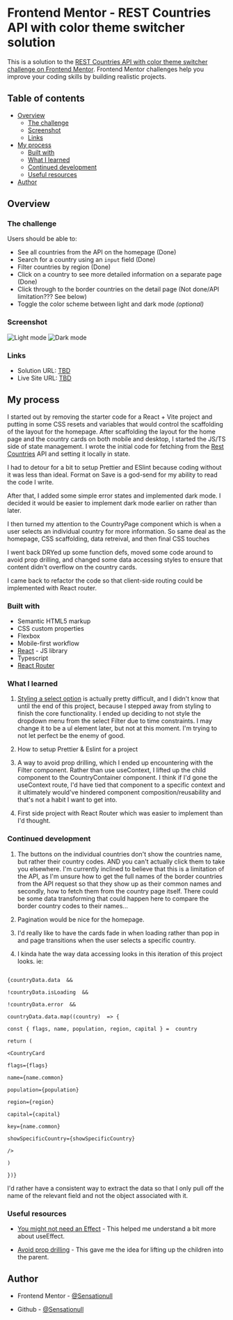 # Frontend Mentor - REST Countries API with color theme switcher solution

This is a solution to the [REST Countries API with color theme switcher challenge on Frontend Mentor](https://www.frontendmentor.io/challenges/rest-countries-api-with-color-theme-switcher-5cacc469fec04111f7b848ca). Frontend Mentor challenges help you improve your coding skills by building realistic projects. 

## Table of contents

- [Overview](#overview)
  - [The challenge](#the-challenge)
  - [Screenshot](#screenshot)
  - [Links](#links)
- [My process](#my-process)
  - [Built with](#built-with)
  - [What I learned](#what-i-learned)
  - [Continued development](#continued-development)
  - [Useful resources](#useful-resources)
- [Author](#author)

## Overview

### The challenge

Users should be able to:

- See all countries from the API on the homepage (Done)
- Search for a country using an `input` field (Done)
- Filter countries by region (Done)
- Click on a country to see more detailed information on a separate page (Done)
- Click through to the border countries on the detail page (Not done/API limitation??? See below)
- Toggle the color scheme between light and dark mode *(optional)*

### Screenshot

![Light mode](/assets/images/Light%20Mode.png)
![Dark mode](/assets/images/Dark%20Mode.png)

### Links

- Solution URL: [TBD](https://your-solution-url.com)
- Live Site URL: [TBD](https://your-live-site-url.com)

## My process

I started out by removing the starter code for a React + Vite project and putting in some CSS resets and variables that would control the scaffolding of the layout for the homepage. After scaffolding the layout for the home page and the country cards on both mobile and desktop, I started the JS/TS side of state management. I wrote the initial code for fetching from the [Rest Countries](https://restcountries.com/) API and setting it locally in state.

I had to detour for a bit to setup Prettier and ESlint because coding without it was less than ideal. Format on Save is a god-send for my ability to read the code I write. 

After that, I added some simple error states and implemented dark mode. I decided it would be easier to implement dark mode earlier on rather than later. 

I then turned my attention to the CountryPage component which is when a user selects an individual country for more information. So same deal as the homepage, CSS scaffolding, data retreival, and then final CSS touches

I went back DRYed up some function defs, moved some code around to avoid prop drilling, and changed some data accessing styles to ensure that content didn't overflow on the country cards. 

I came back to refactor the code so that client-side routing could be implemented with React router. 

### Built with

- Semantic HTML5 markup
- CSS custom properties
- Flexbox
- Mobile-first workflow
- [React](https://reactjs.org/) - JS library
- Typescript
- [React Router](https://reactrouter.com/home) 

###  What I learned

1. [Styling a select option](https://developer.mozilla.org/en-US/docs/Web/HTML/Element/select#:~:text=The%20%3Cselect%3E%20element%20is,WAI%2DARIA%20to%20provide%20semantics.) is actually pretty difficult, and I didn't know that until the end of this project, because I stepped away from styling to finish the core functionality. I ended up deciding to not style the dropdown menu from the select Filter due to time constraints. I may change it to be a ul element later, but not at this moment. I'm trying to not let perfect be the enemy of good.

2. How to setup Prettier & Eslint for a project

3. A way to avoid prop drilling, which I ended up encountering with the Filter component. Rather than use useContext, I lifted up the child component to the CountryContainer component. I think if I'd gone the useContext route, I'd have tied that component to a specific context and it ultimately would've hindered component composition/reusability and that's not a habit I want to get into.

4. First side project with React Router which was easier to implement than I'd thought. 

###  Continued development

1. The buttons on the individual countries don't show the countries name, but rather their country codes. AND you can't actually click them to take you elsewhere. I'm currently inclined to believe that this is a limitation of the API, as I'm unsure how to get the full names of the border countries from the API request so that they show up as their common names and secondly, how to fetch them from the country page itself. There could be some data transforming that could happen here to compare the border country codes to their names...

2. Pagination would be nice for the homepage.

3. I'd really like to have the cards fade in when loading rather than pop in and page transitions when the user selects a specific country.

4. I kinda hate the way data accessing looks in this iteration of this project looks. ie:

```tsx

{countryData.data  &&

!countryData.isLoading  &&

!countryData.error  &&

countryData.data.map((country)  => {

const { flags, name, population, region, capital } =  country

return (

<CountryCard

flags={flags}

name={name.common}

population={population}

region={region}

capital={capital}

key={name.common}

showSpecificCountry={showSpecificCountry}

/>

)

})}

```

I'd rather have a consistent way to extract the data so that I only pull off the name of the relevant field and not the object associated with it.

###  Useful resources

- [You might not need an Effect](https://react.dev/learn/you-might-not-need-an-effect) - This helped me understand a bit more about useEffect.

- [Avoid prop drilling](https://www.freecodecamp.org/news/avoid-prop-drilling-in-react/) - This gave me the idea for lifting up the children into the parent.

##  Author

- Frontend Mentor - [@Sensationull](https://www.frontendmentor.io/profile/Sensationull)

- Github - [@Sensationull](https://github.com/Sensationull)